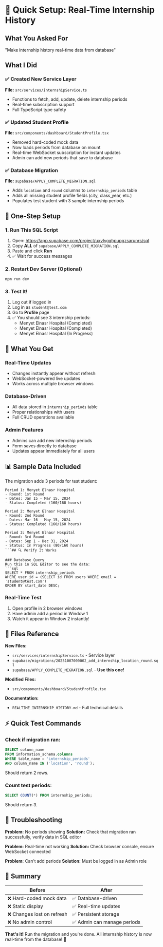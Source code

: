 # 🚀 Quick Setup: Real-Time Internship History

## What You Asked For
"Make internship history real-time data from database"

## What I Did

### ✅ Created New Service Layer
**File:** `src/services/internshipService.ts`
- Functions to fetch, add, update, delete internship periods
- Real-time subscription support
- Full TypeScript type safety

### ✅ Updated Student Profile
**File:** `src/components/dashboard/StudentProfile.tsx`
- Removed hard-coded mock data
- Now loads periods from database on mount
- Real-time WebSocket subscription for instant updates
- Admin can add new periods that save to database

### ✅ Database Migration
**File:** `supabase/APPLY_COMPLETE_MIGRATION.sql`
- Adds `location` and `round` columns to `internship_periods` table
- Adds all missing student profile fields (city, class_year, etc.)
- Populates test student with 3 sample internship periods

## 🎯 One-Step Setup

### 1. Run This SQL Script
1. Open: https://app.supabase.com/project/uxvlygqhpupgzsarunrs/sql
2. Copy **ALL** of `supabase/APPLY_COMPLETE_MIGRATION.sql`
3. Paste and click **Run**
4. ✅ Wait for success messages

### 2. Restart Dev Server (Optional)
```powershell
npm run dev
```

### 3. Test It!
1. Log out if logged in
2. Log in as `student@test.com`
3. Go to **Profile** page
4. ✅ You should see 3 internship periods:
   - Menyet Elnasr Hospital (Completed)
   - Menyet Elnasr Hospital (Completed)
   - Menyet Elnasr Hospital (In Progress)

## 🎉 What You Get

### Real-Time Updates
- Changes instantly appear without refresh
- WebSocket-powered live updates
- Works across multiple browser windows

### Database-Driven
- All data stored in `internship_periods` table
- Proper relationships with users
- Full CRUD operations available

### Admin Features
- Admins can add new internship periods
- Form saves directly to database
- Updates appear immediately for all users

## 📊 Sample Data Included

The migration adds 3 periods for test student:

```
Period 1: Menyet Elnasr Hospital
- Round: 1st Round
- Dates: Jan 15 - Mar 15, 2024
- Status: Completed (160/160 hours)

Period 2: Menyet Elnasr Hospital
- Round: 2nd Round
- Dates: Mar 16 - May 15, 2024
- Status: Completed (160/160 hours)

Period 3: Menyet Elnasr Hospital
- Round: 3rd Round
- Dates: Sep 1 - Dec 31, 2024
- Status: In Progress (80/160 hours)
```## 🔍 Verify It Works

### Database Query
Run this in SQL Editor to see the data:
```sql
SELECT * FROM internship_periods
WHERE user_id = (SELECT id FROM users WHERE email = 'student@test.com')
ORDER BY start_date DESC;
```

### Real-Time Test
1. Open profile in 2 browser windows
2. Have admin add a period in Window 1
3. Watch it appear in Window 2 instantly!

## 📁 Files Reference

**New Files:**
- `src/services/internshipService.ts` - Service layer
- `supabase/migrations/20251007000002_add_internship_location_round.sql`
- `supabase/APPLY_COMPLETE_MIGRATION.sql` - **Use this one!**

**Modified Files:**
- `src/components/dashboard/StudentProfile.tsx`

**Documentation:**
- `REALTIME_INTERNSHIP_HISTORY.md` - Full technical details

## ⚡ Quick Test Commands

### Check if migration ran:
```sql
SELECT column_name
FROM information_schema.columns
WHERE table_name = 'internship_periods'
AND column_name IN ('location', 'round');
```
Should return 2 rows.

### Count test periods:
```sql
SELECT COUNT(*) FROM internship_periods;
```
Should return 3.

## 🐛 Troubleshooting

**Problem:** No periods showing
**Solution:** Check that migration ran successfully, verify data in SQL editor

**Problem:** Real-time not working
**Solution:** Check browser console, ensure WebSocket connected

**Problem:** Can't add periods
**Solution:** Must be logged in as Admin role

## 📝 Summary

| Before | After |
|--------|-------|
| ❌ Hard-coded mock data | ✅ Database-driven |
| ❌ Static display | ✅ Real-time updates |
| ❌ Changes lost on refresh | ✅ Persistent storage |
| ❌ No admin control | ✅ Admin can manage periods |

**That's it!** Run the migration and you're done. All internship history is now real-time from the database! 🎊
